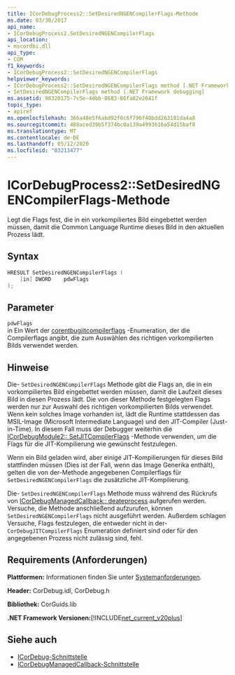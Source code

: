 ```yaml
---
title: ICorDebugProcess2::SetDesiredNGENCompilerFlags-Methode
ms.date: 03/30/2017
api_name:
- ICorDebugProcess2.SetDesiredNGENCompilerFlags
api_location:
- mscordbi.dll
api_type:
- COM
f1_keywords:
- ICorDebugProcess2::SetDesiredNGENCompilerFlags
helpviewer_keywords:
- ICorDebugProcess2::SetDesiredNGENCompilerFlags method [.NET Framework debugging]
- SetDesiredNGENCompilerFlags method [.NET Framework debugging]
ms.assetid: 98320175-7c5e-4dbb-8683-86fa82e2641f
topic_type:
- apiref
ms.openlocfilehash: 366a48e5f6abd92f0c6f796f40bdd263181da4a8
ms.sourcegitcommit: 488aced39b5f374bc0a139a4993616a54d15baf0
ms.translationtype: MT
ms.contentlocale: de-DE
ms.lasthandoff: 05/12/2020
ms.locfileid: "83213477"
---
```

# <a name="icordebugprocess2setdesiredngencompilerflags-method"></a>ICorDebugProcess2::SetDesiredNGENCompilerFlags-Methode
Legt die Flags fest, die in ein vorkompiliertes Bild eingebettet werden müssen, damit die Common Language Runtime dieses Bild in den aktuellen Prozess lädt.  
  
## <a name="syntax"></a>Syntax  
  
```cpp  
HRESULT SetDesiredNGENCompilerFlags (  
    [in] DWORD    pdwFlags  
);  
```  
  
## <a name="parameters"></a>Parameter  
 `pdwFlags`  
 in Ein Wert der [corentbugjitcompilerflags](cordebugjitcompilerflags-enumeration.md) -Enumeration, der die Compilerflags angibt, die zum Auswählen des richtigen vorkompilierten Bilds verwendet werden.  
  
## <a name="remarks"></a>Hinweise  
 Die- `SetDesiredNGENCompilerFlags` Methode gibt die Flags an, die in ein vorkompiliertes Bild eingebettet werden müssen, damit die Laufzeit dieses Bild in diesen Prozess lädt. Die von dieser Methode festgelegten Flags werden nur zur Auswahl des richtigen vorkompilierten Bilds verwendet. Wenn kein solches Image vorhanden ist, lädt die Runtime stattdessen das MSIL-Image (Microsoft Intermediate Language) und den JIT-Compiler (Just-in-Time). In diesem Fall muss der Debugger weiterhin die [ICorDebugModule2:: SetJITCompilerFlags](icordebugmodule2-setjitcompilerflags-method.md) -Methode verwenden, um die Flags für die JIT-Kompilierung wie gewünscht festzulegen.  
  
 Wenn ein Bild geladen wird, aber einige JIT-Kompilierungen für dieses Bild stattfinden müssen (Dies ist der Fall, wenn das Image Generika enthält), gelten die von der-Methode angegebenen Compilerflags für `SetDesiredNGENCompilerFlags` die zusätzliche JIT-Kompilierung.  
  
 Die- `SetDesiredNGENCompilerFlags` Methode muss während des Rückrufs von [ICorDebugManagedCallback:: deateprocess](icordebugmanagedcallback-createprocess-method.md) aufgerufen werden. Versuche, die Methode anschließend aufzurufen, können `SetDesiredNGENCompilerFlags` nicht ausgeführt werden. Außerdem schlagen Versuche, Flags festzulegen, die entweder nicht in der- `CorDebugJITCompilerFlags` Enumeration definiert sind oder für den angegebenen Prozess nicht zulässig sind, fehl.  
  
## <a name="requirements"></a>Requirements (Anforderungen)  
 **Plattformen:** Informationen finden Sie unter [Systemanforderungen](../../get-started/system-requirements.md).  
  
 **Header:** CorDebug.idl, CorDebug.h  
  
 **Bibliothek:** CorGuids.lib  
  
 **.NET Framework Versionen:**[!INCLUDE[net_current_v20plus](../../../../includes/net-current-v20plus-md.md)]  
  
## <a name="see-also"></a>Siehe auch

- [ICorDebug-Schnittstelle](icordebug-interface.md)
- [ICorDebugManagedCallback-Schnittstelle](icordebugmanagedcallback-interface.md)
